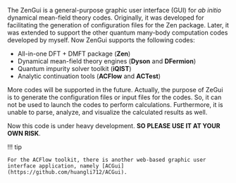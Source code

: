 The ZenGui is a general-purpose graphic user interface (GUI) for *ab initio* dynamical mean-field theory codes. Originally, it was developed for facilitating the generation of configuration files for the Zen package. Later, it was extended to support the other quantum many-body computation codes developed by myself. Now ZenGui supports the following codes:

* All-in-one DFT + DMFT package (**Zen**)
* Dynamical mean-field theory engines (**Dyson** and **DFermion**)
* Quantum impurity solver toolkit (**iQIST**)
* Analytic continuation tools (**ACFlow** and **ACTest**)

More codes will be supported in the future. Actually, the purpose of ZeGui is to generate the configuration files or input files for the codes. So, it can not be used to launch the codes to perform calculations. Furthermore, it is unable to parse, analyze, and visualize the calculated results as well.

Now this code is under heavy development. **SO PLEASE USE IT AT YOUR OWN RISK**.

!!! tip

    For the ACFlow toolkit, there is another web-based graphic user interface application, namely [ACGui](https://github.com/huangli712/ACGui).

